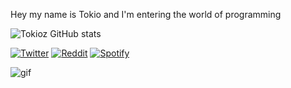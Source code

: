  Hey my name is Tokio and I'm entering the world of programming 

![Tokioz GitHub stats](https://github-readme-stats.vercel.app/api?username=Tokioz&show_icons=true&theme=radical)



[![Twitter](https://img.shields.io/badge/Twitter-1DA1F2?style=for-the-badge&logo=twitter&logoColor=pink)](https://twitter.com/Tokiorik)      [![Reddit](https://img.shields.io/badge/Reddit-FF4500?style=for-the-badge&logo=reddit&logoColor=pink)](https://www.reddit.com/user/Tokioz)                   [![Spotify](https://img.shields.io/badge/Spotify-1ED760?&style=for-the-badge&logo=spotify&logoColor=pink)](https://open.spotify.com/user/31zxseluxvwgggx7fzhdzrvr7bga)



![gif](https://user-images.githubusercontent.com/98661694/155060050-9bb0d6ec-05a2-42d2-9584-95572bbbea6a.gif)
